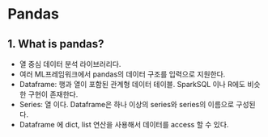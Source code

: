 # Pandas

## 1. What is pandas?
- 열 중심 데이터 분석 라이브러리다.
- 여러 ML프레임워크에서 pandas의 데이터 구조를 입력으로 지원한다.
- Dataframe: 행과 열이 포함된 관계형 데이터 테이블. SparkSQL 이나 R에도 비슷한 구현이 존재한다.
- Series: 열 이다. Dataframe은 하나 이상의 series와 series의 이름으로 구성된다. 
- Dataframe 에 dict, list 연산을 사용해서 데이터를 access 할 수 있다.
